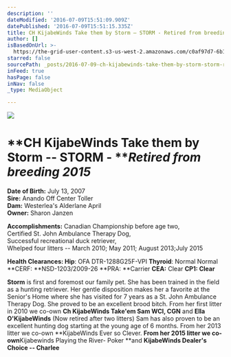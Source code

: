 ```yaml
---
description: ''
dateModified: '2016-07-09T15:51:09.909Z'
datePublished: '2016-07-09T15:51:15.335Z'
title: CH KijabeWinds Take them by Storm – STORM - Retired from breeding 2015
author: []
isBasedOnUrl: >-
  https://the-grid-user-content.s3-us-west-2.amazonaws.com/c0af97d7-6b15-4a4f-a1e0-7d2f9d378bc4.jpg
starred: false
sourcePath: _posts/2016-07-09-ch-kijabewinds-take-them-by-storm-storm-retired-from-bre.md
inFeed: true
hasPage: false
inNav: false
_type: MediaObject

---
```

![](https://the-grid-user-content.s3-us-west-2.amazonaws.com/c0af97d7-6b15-4a4f-a1e0-7d2f9d378bc4.jpg)

# **CH KijabeWinds Take them by Storm -- STORM - **_**Retired from breeding 2015**_

**Date of Birth:** July 13, 2007  
**Sire:** Anando Off Center Toller  
**Dam:** Westerlea's Alderlane April  
**Owner:** Sharon Janzen

**Accomplishments:** Canadian Championship before age two,  
Certified St. John Ambulance Therapy Dog,  
Successful recreational duck retriever,  
Whelped four litters -- March 2010; May 2011; August 2013;July 2015

**Health Clearances: Hip**: OFA DTR-1288G25F-VPI **Thyroid**: Normal Normal **CERF: **NSD-1203/2009-26 **PRA: **Carrier **CEA:** Clear **CP1: Clear**

**Storm** is first and foremost our family pet. She has been trained in the field as a hunting retriever. Her gentle disposition makes her a favorite at the Senior's Home where she has visited for 7 years as a St. John Ambulance Therapy Dog. She proved to be an excellent brood bitch. From her first litter in 2010 we co-own **Ch KijabeWinds Take'em Sam WCI, CGN** and **Ella O'KijabeWinds** (Now retired after two litters) Sam has also proven to be an excellent hunting dog starting at the young age of 6 months. From her 2013 litter we co-own **KijabeWinds Ever so Clever. **From her 2015 litter we co-own**Kijabewinds Playing the River- Poker **and **KijabeWinds Dealer's Choice -- Charlee**